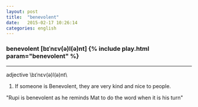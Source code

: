 ```yaml
---
layout: post
title:  "benevolent"
date:   2015-02-17 10:26:14 
categories: english
---
```

### benevolent [bɪˈnɛv(ə)l(ə)nt] {% include play.html param="benevolent" %}
-----------
adjective \bɪˈnɛv(ə)l(ə)nt\

1. If someone is Benevolent, they are very kind and nice to people.

"Rupi is benevolent as he reminds Mat to do the word when it is his turn"

